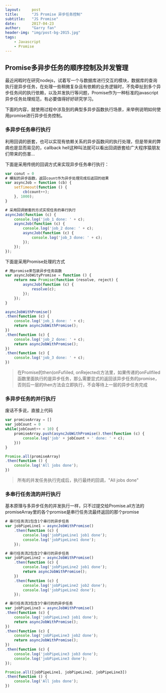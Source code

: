 ```yaml
---
layout:     post
title:      "JS Promise 异步任务控制"
subtitle:   "JS Promise"
date:       2017-04-23
author:     "Garry fan"
header-img: "img/post-bg-2015.jpg"
tags:
    - Javascript
    - Promise
---
```


## Promise多异步任务的顺序控制及并发管理

最近闲暇时在研究nodejs，试着写一个与数据库进行交互的模块，数据库的查询执行是异步任务，在处理一些稍微复杂且有依赖的业务逻辑时，不免牵扯到多个异步任务间的执行依赖，以及并发执行等问题，Promise作为一种标准的javascript异步任务处理规范，有必要值得好好研究学习。

下面的内容，就使用过程中涉及到的典型多异步函数执行场景，来举例说明如何使用promise进行异步任务控制。

### 多异步任务串行执行

利用回调的嵌套，也可以实现有依赖关系的异步函数间的执行处理，但是带来的弊病也是显而易见的，callback hell这种叫法就可以看出回调嵌套给广大程序猿朋友们带来的伤害...

下面是采用传统的回调方式来实现异步任务串行执行：

```javascript
var conut = 0
# 模拟的异步函数，返回count作为异步处理完成后返回的结果
var asyncJob = function (cb) {
    setTimeout(function () {
        cb(count++);
    }, 1000);
}

# 采用回调嵌套的方式实现任务的串行执行
asyncJob(function (c) {
    console.log('job_1 done: ' + c);
    asyncJob(function (c) {
        console.log('job_2 done: ' + c);
        asyncJob(function (c) {
            console.log('job_3 done: ' + c);
        });
    });
});
```

下面是采用Promise处理的方式

```javascript
# 用promise来包装异步任务函数
var asyncJobWityPromise = function () {
    return new Promise(function (resolve, reject) {
        asyncJob(function (c) {
            resolve(c);
        });
    });
}

asyncJobWithPromise()
.then(function (c) {
    console.log('job_1 done: ' + c);
    return asyncJobWithPromise();
})
.then(function (c) {
    console.log('job_2 done: ' + c);
    return asyncJobWithPromise();
})
.then(function (c) {
    console.log('job_3 done: ' + c);
})
```
>在Promise的then(onFufiiled, onRejected)方法里，如果传递的onFullfiled函数里面执行的是异步任务，那么需要显式的返回该异步任务的promise，否则后一层的then方法会立即执行，不会等待上一层的异步任务完成

### 多异步任务的并行执行

废话不多说，直接上代码

```javascript
var promiseArray = []
var jobCount = 0
while(jobCount++ < 10) {
    promiseArray.push(asyncJobWithPromise().then(function (c) {
        console.log('job' + jobCount + ' done: ' + c);
    }))
}

Promise.all(promiseArray)
.then(function () {
    console.log('All jobs done');
})
```

>所有的并发任务执行完成后，执行最终的回调，"All jobs done"

### 多串行任务流的并行执行

基本原理与多异步任务的并发执行一样，只不过提交给Promise.all方法的promiseArray里的各个promise是串行任务流最终返回的那个promise

```javascript
# 串行任务流1包含1个串行的异步任务
var jobPipeLine1 = asyncJobWithPromise()
    .then(function (c) {
        console.log('jobPipeLine1 job1 done');
        console.log('jobPipeLine1 done');
    });

# 串行任务流2包含2个串行的异步任务
var jobPipeLine2 = asyncJobWithPromise()
    .then(function (c) {
        console.log('jobPipeLine2 job1 done');
        return asyncJobWithPromise();
    })
    .then(function (c) {
        console.log('jobPipeLine2 job2 done');
        console.log('jobPipeLine2 done');
    });

# 串行任务流3包含3个串行的的异步任务
var jobPipeLine3 = asyncJobWithPromise()
.then(function (c) {
    console.log('jobPipeLine3 job1 done');
    return asyncJobWithPromise();
})
.then(function (c) {
    console.log('jobPipeLine3 job2 done');
    return asyncJobWithPromise();
})
.then(function (c) {
    console.log('jobPipeLine3 job3 done');
    console.log('jobPipeLine3 done');
});

Promise.all([jobPipeLine1, jobPipeLine2, jobPipeLine3])
.then(function () {
    console.log('All jobs done');
})
```
